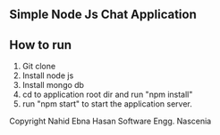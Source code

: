 Simple Node Js Chat Application
-------------------------------

How to run
----------
1. Git clone
2. Install node js
3. Install mongo db
4. cd to application root dir and run "npm install"
5. run "npm start" to start the application server.

Copyright
Nahid Ebna Hasan
Software Engg. Nascenia
